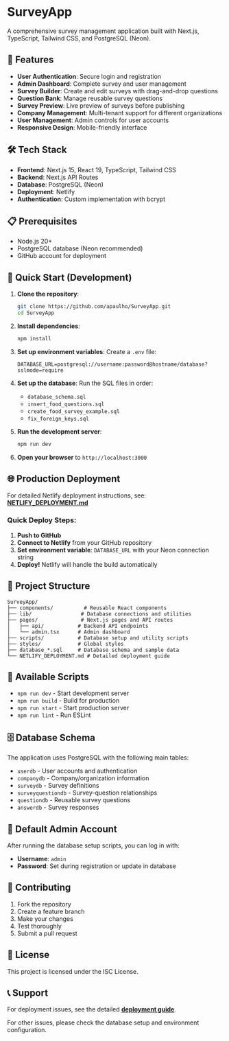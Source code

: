 # SurveyApp

A comprehensive survey management application built with Next.js, TypeScript, Tailwind CSS, and PostgreSQL (Neon).

## 🚀 Features

- **User Authentication**: Secure login and registration
- **Admin Dashboard**: Complete survey and user management
- **Survey Builder**: Create and edit surveys with drag-and-drop questions
- **Question Bank**: Manage reusable survey questions
- **Survey Preview**: Live preview of surveys before publishing
- **Company Management**: Multi-tenant support for different organizations
- **User Management**: Admin controls for user accounts
- **Responsive Design**: Mobile-friendly interface

## 🛠️ Tech Stack

- **Frontend**: Next.js 15, React 19, TypeScript, Tailwind CSS
- **Backend**: Next.js API Routes
- **Database**: PostgreSQL (Neon)
- **Deployment**: Netlify
- **Authentication**: Custom implementation with bcrypt

## 📋 Prerequisites

- Node.js 20+
- PostgreSQL database (Neon recommended)
- GitHub account for deployment

## 🚀 Quick Start (Development)

1. **Clone the repository**:
   ```bash
   git clone https://github.com/apaulho/SurveyApp.git
   cd SurveyApp
   ```

2. **Install dependencies**:
   ```bash
   npm install
   ```

3. **Set up environment variables**:
   Create a `.env` file:
   ```env
   DATABASE_URL=postgresql://username:password@hostname/database?sslmode=require
   ```

4. **Set up the database**:
   Run the SQL files in order:
   - `database_schema.sql`
   - `insert_food_questions.sql`
   - `create_food_survey_example.sql`
   - `fix_foreign_keys.sql`

5. **Run the development server**:
   ```bash
   npm run dev
   ```

6. **Open your browser** to `http://localhost:3000`

## 🌐 Production Deployment

For detailed Netlify deployment instructions, see: **[NETLIFY_DEPLOYMENT.md](./NETLIFY_DEPLOYMENT.md)**

### Quick Deploy Steps:

1. **Push to GitHub**
2. **Connect to Netlify** from your GitHub repository
3. **Set environment variable**: `DATABASE_URL` with your Neon connection string
4. **Deploy!** Netlify will handle the build automatically

## 📁 Project Structure

```
SurveyApp/
├── components/          # Reusable React components
├── lib/                # Database connections and utilities
├── pages/              # Next.js pages and API routes
│   ├── api/           # Backend API endpoints
│   └── admin.tsx      # Admin dashboard
├── scripts/           # Database setup and utility scripts
├── styles/            # Global styles
├── database_*.sql     # Database schema and sample data
└── NETLIFY_DEPLOYMENT.md # Detailed deployment guide
```

## 🔧 Available Scripts

- `npm run dev` - Start development server
- `npm run build` - Build for production
- `npm run start` - Start production server
- `npm run lint` - Run ESLint

## 🗄️ Database Schema

The application uses PostgreSQL with the following main tables:
- `userdb` - User accounts and authentication
- `companydb` - Company/organization information
- `surveydb` - Survey definitions
- `surveyquestiondb` - Survey-question relationships
- `questiondb` - Reusable survey questions
- `answerdb` - Survey responses

## 🔐 Default Admin Account

After running the database setup scripts, you can log in with:
- **Username**: `admin`
- **Password**: Set during registration or update in database

## 🤝 Contributing

1. Fork the repository
2. Create a feature branch
3. Make your changes
4. Test thoroughly
5. Submit a pull request

## 📄 License

This project is licensed under the ISC License.

## 📞 Support

For deployment issues, see the detailed **[deployment guide](./NETLIFY_DEPLOYMENT.md)**.

For other issues, please check the database setup and environment configuration.
